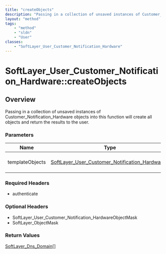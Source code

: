 ```yaml
---
title: "createObjects"
description: "Passing in a collection of unsaved instances of Customer_Notification_Hardware objects into this function will create al... "
layout: "method"
tags:
    - "method"
    - "sldn"
    - "User"
classes:
    - "SoftLayer_User_Customer_Notification_Hardware"
---
```

# SoftLayer_User_Customer_Notification_Hardware::createObjects
## Overview 
Passing in a collection of unsaved instances of Customer_Notification_Hardware objects into this function will create all objects and return the results to the user. 

### Parameters 
|Name | Type | Description |
| --- | --- | --- |
|templateObjects| <a href='/reference/datatypes/SoftLayer_User_Customer_Notification_Hardware'>SoftLayer_User_Customer_Notification_Hardware[] </a>| An array of SoftLayer_User_Customer_Notification_Hardware objects that you wish to create.|


### Required Headers
* authenticate

### Optional Headers
* SoftLayer_User_Customer_Notification_HardwareObjectMask
* SoftLayer_ObjectMask

### Return Values
<a href='/reference/datatypes/SoftLayer_Dns_Domain'>SoftLayer_Dns_Domain[] </a>
